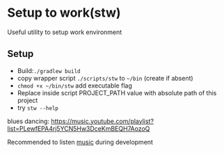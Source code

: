 # Setup to work(stw)
Useful utility to setup work environment

## Setup
* Build:``
./gradlew build 
``
* copy wrapper script ``./scripts/stw`` to ``~/bin`` (create if absent)
* ``chmod +x ~/bin/stw`` add executable flag
* Replace inside script PROJECT_PATH value with absolute path of this project
* try ``stw --help``

blues dancing: https://music.youtube.com/playlist?list=PLewfEPA4rj5YCN5Hw3DceKmBEQH7AozoQ


Recommended to listen [music](https://www.youtube.com/playlist?list=PLewfEPA4rj5YCN5Hw3DceKmBEQH7AozoQ) during development
